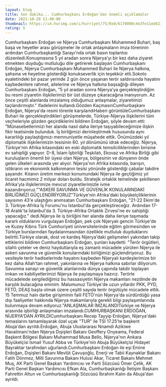 ```yaml
--- 
layout: blog
title: Son dakika... Cumhurbaşkanı Erdoğan'dan önemli açıklamalar
date: 2021-10-20 11:40:00
thumbnail: https://i4.hurimg.com/i/hurriyet/75/0x0/6170000c4e3fe11ed4218fe2.jpg
rating: 5
---
```

Cumhurbaşkanı Erdoğan ve Nijerya Cumhurbaşkanı Muhammed Buhari, baş başa ve heyetler arası görüşmeler ile ortak anlaşmaların imza töreninin ardından Cumhurbaşkanlığı Sarayı'nda ortak basın toplantısı düzenledi.Konuşmasına 5 yıl aradan sonra Nijerya'yı bir kez daha ziyaret etmekten duyduğu mutluluğu dile getirerek başlayan Cumhurbaşkanı Erdoğan, Nijerya Cumhurbaşkanı Muhammed Buhari ile Nijerya halkına, şahsına ve heyetine gösterdiği konukseverlik için teşekkür etti.Sokoto eyaletindeki bir pazar yerinde 2 gün önce yaşanan terör saldırısında hayatını kaybedenlere rahmet, ailelerine ve Nijerya halkına başsağlığı dileyen Cumhurbaşkanı Erdoğan, "5 yıl aradan sonra Nijerya'ya gerçekleştirdiğim bu resmi ziyaretin ilişkilerimizi bir üst düzeye çıkaracağına inanıyorum. Az önce çeşitli alanlarda imzalamış olduğumuz anlaşmalar, ziyaretimizi taçlandırmıştır." ifadelerini kullandı.Gözden KaçmasınCumhurbaşkanı Erdoğan, Nijerya'da resmi törenle karşılandıHaberi görüntüleCumhurbaşkanı Buhari ile gerçekleştirdikleri görüşmelerde, Türkiye-Nijerya ilişkilerini tüm veçheleriyle gözden geçirdiklerini bildiren Erdoğan, şöyle devam etti:  "Münasebetlerimizi her alanda nasıl daha ileriye taşıyabileceğimize ilişkin fikir teatisinde bulunduk. İş birliğimizi derinleştirmek hususunda aynı kararlılığı paylaştığımızı memnuniyetle müşahede ettik. Önümüzdeki yıl diplomatik ilişkilerimizin tesisinin 60. yıl dönümünü idrak edeceğiz. Nijerya, Türkiye'nin Afrika kıtasındaki en eski diplomatik temsilciliklerinden birisine ev sahipliği yapıyor. D-8, İslam İşbirliği Teşkilatı, Ekovaz ve Afrika Birliği gibi kuruluşların önemli bir üyesi olan Nijerya, bölgesinin ve dünyanın önde gelen ülkeleri arasında yer alıyor. Nijerya'nın Afrika kıtasında, barışın, istikrarın ve ekonomik kalkınmanın tesisi yönünde gösterdiği çabalar takdire şayandır. Kıtanın üretim merkezi konumundaki Nijerya ile geçtiğimiz yıl ticaret hacmimiz 2 milyar doları buldu. Stratejik ortaklık temelinde şekillenen Afrika'yla ilişkilerimize mevcut ziyaretlerimizle ivme kazandırıyoruz.""ASKERİ SAVUNMA VE GÜVENLİK KONULARINDAKİ BİRLİĞİMİZİ GÜÇLENDİRİYORUZ"Türkiye'nin Afrika'daki büyükelçiliklerinin sayısının 43'e ulaştığını anımsatan Cumhurbaşkanı Erdoğan, "21-22 Ekim'de 3. Türkiye-Afrika İş Forumu'nu İstanbul'da gerçekleştireceğiz. Ardından 17-18 Aralık'ta İstanbul'da 3. Türkiye-Afrika Ortaklık Zirvesi'ne ev sahipliği yapacağız." dedi.Nijerya ile iş birliğini her alanda daha ileriye taşımada kararlı olduklarını vurgulayan Erdoğan, pek çok Nijeryalı gencin Türkiye'de ve Kuzey Kıbrıs Türk Cumhuriyeti üniversitelerinde eğitim görmesinden ve Türkiye burslarından faydalanmasından özellikle mutluluk duyduklarını belirtti.Türkiye olarak, dost ve kardeş Nijerya'daki gelişmeleri yakından takip ettiklerini bildiren Cumhurbaşkanı Erdoğan, şunları kaydetti:  "Terör örgütleri, silahlı çeteler ve deniz haydutlarıyla eş zamanlı mücadele yürüten Nijerya ile askeri savunma ve güvenlik konularındaki birliğimizi güçlendiriyoruz. Bu vesileyle terör hadiselerinde hayatını kaybeden Nijeryalı kardeşlerimize bir kez daha Allah'tan rahmet, yakınlarına ve Nijerya halkına sabırlar diliyorum. Savunma sanayi ve güvenlik alanlarında dünya çapında takdir toplayan imkan ve kabiliyetlerimizi Nijerya ile paylaşmaya hazırız. Terörle mücadelede sergilediğimiz bu hassasiyetin Nijerya makamları nezdinde de karşılık bulacağına eminim. Malumunuz Türkiye'de uzun yıllardır PKK, PYD, FETÖ, DEAŞ başta olmak üzere çeşitli sayıda terör örgütüyle mücadele ettik. 15 Temmuz hain darbe girişiminin faili FETÖ'nün Nijerya'da sürdürdüğü yasa dışı faaliyetler hakkında Nijerya makamlarıyla gerekli bilgi paylaşımlarında bulunmaya devam ediyoruz."ANLAŞMALAR İMZALANDITürkiye ve Nijerya arasında işbirliği anlaşmaları imzalandı.CUMHURBAŞKANI ERDOĞAN, NİJERYA'DAN AYRILDICumhurbaşkanı Recep Tayyip Erdoğan, Nijerya'daki temaslarını tamamlayarak özel uçak "TUR" ile TSİ 17.25'te başkent Abuja'dan ayrıldı.Erdoğan, Abuja Uluslararası Nnamdi Azikiwe Havalimanı'ndan Nijerya Dışişleri Bakanı Geoffery Onyeama, Federal Başkent Bölgesi Bakanı Muhammad Musa Bello, Nijerya'nın Ankara Büyükelçisi İsmail Yusuf Abba ve Türkiye'nin Abuja Büyükelçisi Hidayet Bayraktar tarafından uğurlandı.Cumhurbaşkanı Erdoğan ile eşi Emine Erdoğan, Dışişleri Bakanı Mevlüt Çavuşoğlu, Enerji ve Tabii Kaynaklar Bakanı Fatih Dönmez, Milli Savunma Bakanı Hulusi Akar, Ticaret Bakanı Mehmet Muş, AK Parti Genel Başkan Yardımcısı ve Parti Sözcüsü Ömer Çelik, AK Parti Genel Başkan Yardımcısı Efkan Ala, Cumhurbaşkanlığı İletişim Başkanı Fahrettin Altun ve Cumhurbaşkanlığı Sözcüsü İbrahim Kalın da Abuja'dan ayrıldı.